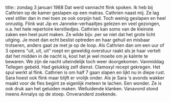 title:: zondag 3 januari 1988
Dat werd vannacht flink spoken. Ik heb bij Cathrien op de kamer geslapen op een matras. Cathrien naast mij. Ze lag veel stiller dan in mei toen ze ook oorpijn had. Toch weinig geslapen en heel onrustig. Flink wat Jip en Janneke-verhaaltjes gelezen en veel gezongen, o.a. het hele repertoire kerstliedjes. Cathrien kan soms van de kleinste zaken een heel punt maken. Ze wilde bijv. per se niet dat het grote licht uitging. Je moet dan echt beslist optreden en haar gehuil en misbaar trotseren, anders gaat ze met je op de loop. Als Cathrien dan om een uur of 3 opeens “uit, uit, uit” roept en geweldig overstuur raakt als je haar vertelt dat het midden in de nacht is, kost het je wel moeite om je kalmte te bewaren. We zijn de nacht uiteindelijk toch weer doorgekomen. Vanmiddag Tellegen gebeld. Had gelukkig zelf dienst. Clamoxyl recept gekregen. Het spul werkt al flink. Cathrien is om half 7 gaan slapen en lijkt nu in diepe rust. Sara hoest ook flink maar blijft er vrolijk onder. Als je Sara ‘s avonds wakker maakt voor de fles begint ze eigenlijk meteen te lachen. Een wonder. Ze is ook druk aan het geluiden maken. Welluidende klanken. Vanavond stond ineens Annalys op de stoep. Onveranderd zoekende.
